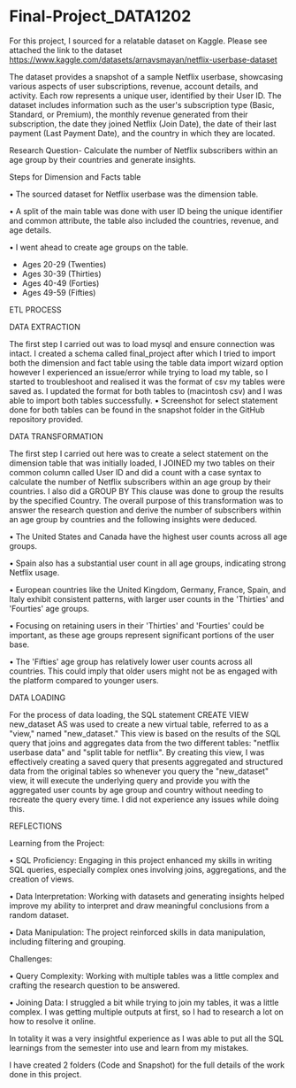 # Final-Project_DATA1202
For this project, I sourced for a relatable dataset on Kaggle. Please see attached the link to the dataset https://www.kaggle.com/datasets/arnavsmayan/netflix-userbase-dataset

The dataset provides a snapshot of a sample Netflix userbase, showcasing various aspects of user subscriptions, revenue, account details, and activity. Each row represents a unique user, identified by their User ID. The dataset includes information such as the user's subscription type (Basic, Standard, or Premium), the monthly revenue generated from their subscription, the date they joined Netflix (Join Date), the date of their last payment (Last Payment Date), and the country in which they are located.

Research Question- Calculate the number of Netflix subscribers within an age group by their countries and generate insights.

Steps for Dimension and Facts table 

•	The sourced dataset for Netflix userbase was the dimension table. 

•	A split of the main table was done with user ID being the unique identifier and common attribute, the table also included the countries, revenue, and age details. 

•	I went ahead to create age groups on the table. 

-	Ages 20-29 (Twenties) 
-	Ages 30-39 (Thirties)
-	Ages 40-49 (Forties) 
-	Ages 49-59 (Fifties)

ETL PROCESS

DATA EXTRACTION 

The first step I carried out was to load mysql and ensure connection was intact. I created a schema called final_project after which I tried to import both the dimension and fact table using the table data import wizard option however I experienced an issue/error while trying to load my table, so I started to troubleshoot and realised it was the format of csv my tables were saved as. I updated the format for both tables to (macintosh csv) and I was able to import both tables successfully. 
•	Screenshot for select statement done for both tables can be found in the snapshot folder in the GitHub repository provided.

DATA TRANSFORMATION

The first step I carried out here was to create a select statement on the dimension table that was initially loaded, I JOINED my two tables on their common column called User ID and did a count with a case syntax to calculate the number of Netflix subscribers within an age group by their countries. I also did a GROUP BY This clause was done to group the results by the specified Country. The overall purpose of this transformation was to answer the research question and derive the number of subscribers within an age group by countries and the following insights were deduced. 

•	The United States and Canada have the highest user counts across all age groups.

•	Spain also has a substantial user count in all age groups, indicating strong Netflix usage.

•	European countries like the United Kingdom, Germany, France, Spain, and Italy exhibit consistent patterns, with larger user counts in the 'Thirties' and 'Fourties' age groups.

•	Focusing on retaining users in their 'Thirties' and 'Fourties' could be important, as these age groups represent significant portions of the user base.

•	The 'Fifties' age group has relatively lower user counts across all countries. This could imply that older users might not be as engaged with the platform compared to younger users.

DATA LOADING 

For the process of data loading, the SQL statement CREATE VIEW new_dataset AS was used to create a new virtual table, referred to as a "view," named "new_dataset." This view is based on the results of the SQL query that joins and aggregates data from the two different tables: "netflix userbase data" and "split table for netflix". By creating this view, I was effectively creating a saved query that presents aggregated and structured data from the original tables so whenever you query the "new_dataset" view, it will execute the underlying query and provide you with the aggregated user counts by age group and country without needing to recreate the query every time. I did not experience any issues while doing this. 

REFLECTIONS 

Learning from the Project:

•	SQL Proficiency: Engaging in this project enhanced my skills in writing SQL queries, especially complex ones involving joins, aggregations, and the creation of views.

•	Data Interpretation: Working with datasets and generating insights helped improve my ability to interpret and draw meaningful conclusions from a random dataset.

•	Data Manipulation: The project reinforced skills in data manipulation, including filtering and grouping.

Challenges:

•	Query Complexity: Working with multiple tables was a little complex and crafting the research question to be answered.

•	Joining Data: I struggled a bit while trying to join my tables, it was a little complex. I was getting multiple outputs at first, so I had to research a lot on how to resolve it online. 

In totality it was a very insightful experience as I was able to put all the SQL learnings from the semester into use and learn from my mistakes.

I have created 2 folders (Code and Snapshot) for the full details of the work done in this project.
